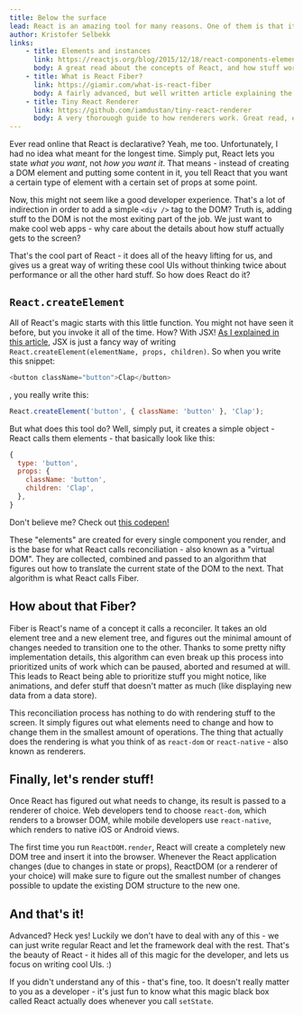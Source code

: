 ```yaml
---
title: Below the surface
lead: React is an amazing tool for many reasons. One of them is that it just works. Ever wondered about how exactly? Let's dive in for a quick look!
author: Kristofer Selbekk
links:
    - title: Elements and instances
      link: https://reactjs.org/blog/2015/12/18/react-components-elements-and-instances.html
      body: A great read about the concepts of React, and how stuff works!
    - title: What is React Fiber?
      link: https://giamir.com/what-is-react-fiber
      body: A fairly advanced, but well written article explaining the cool computer sciency stuff behind Fiber
    - title: Tiny React Renderer
      link: https://github.com/iamdustan/tiny-react-renderer
      body: A very thorouogh guide to how renderers work. Great read, even if you\'re never going to write one
---
```


Ever read online that React is declarative? Yeah, me too. Unfortunately, I had no idea what meant
for the longest time. Simply put, React lets you state _what you want_, not _how you want it_.
That means - instead of creating a DOM element and putting some content in it, you tell React that
you want a certain type of element with a certain set of props at some point.

Now, this might not seem like a good developer experience. That's a lot of indirection in order to
add a simple `<div />` tag to the DOM? Truth is, adding stuff to the DOM is not the most exiting
part of the job. We just want to make cool web apps - why care about the details about how stuff
actually gets to the screen?

That's the cool part of React - it does all of the heavy lifting for us, and gives us a great
way of writing these cool UIs without thinking twice about performance or all the other hard stuff.
So how does React do it?

## `React.createElement`

All of React's magic starts with this little function. You might not have seen it before, but
you invoke it all of the time. How? With JSX! [As I explained in this article](/2017/10), JSX is just
a fancy way of writing `React.createElement(elementName, props, children)`. So when you write
this snippet:

```javascript
<button className="button">Clap</button>
```

, you really write this:

```javascript
React.createElement('button', { className: 'button' }, 'Clap');
```

But what does this tool do? Well, simply put, it creates a simple object - React calls them elements - that basically look like this:

```javascript
{
  type: 'button',
  props: {
    className: 'button',
    children: 'Clap',
  },
}
```

Don't believe me? Check out [this codepen!](https://codepen.io/selbekk/pen/NXGVrM)

These "elements" are created for every single component you render, and is the base for what React
calls reconciliation - also known as a "virtual DOM". They are collected, combined and passed to
an algorithm that figures out how to translate the current state of the DOM to the next. That
algorithm is what React calls Fiber.

## How about that Fiber?

Fiber is React's name of a concept it calls a reconciler. It takes an old element tree and a
new element tree, and figures out the minimal amount of changes needed to transition one to the
other. Thanks to some pretty nifty implementation details, this algorithm can even break up this
process into prioritized units of work which can be paused, aborted and resumed at will. This leads
to React being able to prioritize stuff you might notice, like animations, and defer stuff that
doesn't matter as much (like displaying new data from a data store).

This reconciliation process has nothing to do with rendering stuff to the screen. It simply figures
out what elements need to change and how to change them in the smallest amount of operations. The
thing that actually does the rendering is what you think of as `react-dom` or `react-native` -
also known as renderers.

## Finally, let's render stuff!

Once React has figured out what needs to change, its result is passed to a renderer of choice.
Web developers tend to choose `react-dom`, which renders to a browser DOM, while mobile developers
use `react-native`, which renders to native iOS or Android views.

The first time you run `ReactDOM.render`, React will create a completely new DOM tree and insert
it into the browser. Whenever the React application changes (due to changes in state or props),
ReactDOM (or a renderer of your choice) will make sure to figure out the smallest number of
changes possible to update the existing DOM structure to the new one.

## And that's it!

Advanced? Heck yes! Luckily we don't have to deal with any of this - we can just write regular
React and let the framework deal with the rest. That's the beauty of React - it hides all of this
magic for the developer, and lets us focus on writing cool UIs. :)

If you didn't understand any of this - that's fine, too. It doesn't really matter to you as a
developer - it's just fun to know what this magic black box called React actually does whenever
you call `setState`.
